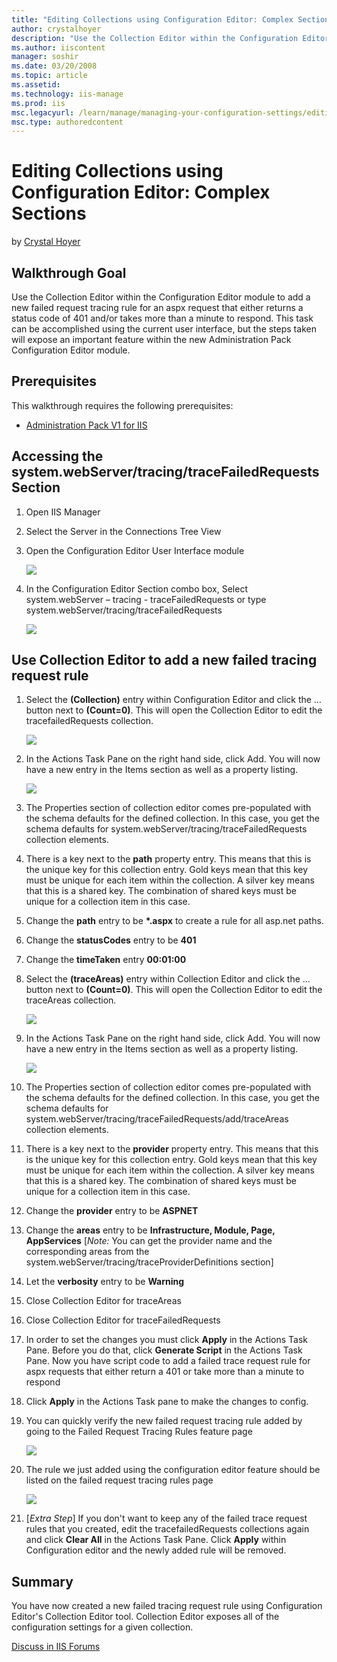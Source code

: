```yaml
---
title: "Editing Collections using Configuration Editor: Complex Sections | Microsoft Docs"
author: crystalhoyer
description: "Use the Collection Editor within the Configuration Editor module to add a new failed request tracing rule for an aspx request that either returns a status co..."
ms.author: iiscontent
manager: soshir
ms.date: 03/20/2008
ms.topic: article
ms.assetid: 
ms.technology: iis-manage
ms.prod: iis
msc.legacyurl: /learn/manage/managing-your-configuration-settings/editing-collections-using-configuration-editor-complex-sections
msc.type: authoredcontent
---
```

Editing Collections using Configuration Editor: Complex Sections
====================
by [Crystal Hoyer](https://github.com/crystalhoyer)

## Walkthrough Goal

Use the Collection Editor within the Configuration Editor module to add a new failed request tracing rule for an aspx request that either returns a status code of 401 and/or takes more than a minute to respond. This task can be accomplished using the current user interface, but the steps taken will expose an important feature within the new Administration Pack Configuration Editor module.

## Prerequisites

This walkthrough requires the following prerequisites:

- [Administration Pack V1 for IIS](https://www.iis.net/downloads/microsoft/administration-pack "Install Administration Pack")

## Accessing the system.webServer/tracing/traceFailedRequests Section

1. Open IIS Manager
2. Select the Server in the Connections Tree View
3. Open the Configuration Editor User Interface module

    [![](editing-collections-using-configuration-editor-complex-sections/_static/image2.jpg)](editing-collections-using-configuration-editor-complex-sections/_static/image1.jpg)
4. In the Configuration Editor Section combo box, Select system.webServer – tracing - traceFailedRequests or type system.webServer/tracing/traceFailedRequests

    [![](editing-collections-using-configuration-editor-complex-sections/_static/image4.jpg)](editing-collections-using-configuration-editor-complex-sections/_static/image3.jpg)

## Use Collection Editor to add a new failed tracing request rule

1. Select the **(Collection)** entry within Configuration Editor and click the … button next to **(Count=0)**. This will open the Collection Editor to edit the tracefailedRequests collection.

    [![](editing-collections-using-configuration-editor-complex-sections/_static/image6.jpg)](editing-collections-using-configuration-editor-complex-sections/_static/image5.jpg)
2. In the Actions Task Pane on the right hand side, click Add. You will now have a new entry in the Items section as well as a property listing.

    [![](editing-collections-using-configuration-editor-complex-sections/_static/image8.jpg)](editing-collections-using-configuration-editor-complex-sections/_static/image7.jpg)
3. The Properties section of collection editor comes pre-populated with the schema defaults for the defined collection. In this case, you get the schema defaults for system.webServer/tracing/traceFailedRequests collection elements.
4. There is a key next to the **path** property entry. This means that this is the unique key for this collection entry. Gold keys mean that this key must be unique for each item within the collection. A silver key means that this is a shared key. The combination of shared keys must be unique for a collection item in this case.
5. Change the **path** entry to be **\*.aspx** to create a rule for all asp.net paths.
6. Change the **statusCodes** entry to be **401**
7. Change the **timeTaken** entry **00:01:00**
8. Select the **(traceAreas)** entry within Collection Editor and click the … button next to **(Count=0)**. This will open the Collection Editor to edit the traceAreas collection.

    [![](editing-collections-using-configuration-editor-complex-sections/_static/image10.jpg)](editing-collections-using-configuration-editor-complex-sections/_static/image9.jpg)
9. In the Actions Task Pane on the right hand side, click Add. You will now have a new entry in the Items section as well as a property listing.

    [![](editing-collections-using-configuration-editor-complex-sections/_static/image12.jpg)](editing-collections-using-configuration-editor-complex-sections/_static/image11.jpg)
10. The Properties section of collection editor comes pre-populated with the schema defaults for the defined collection. In this case, you get the schema defaults for system.webServer/tracing/traceFailedRequests/add/traceAreas collection elements.
11. There is a key next to the **provider** property entry. This means that this is the unique key for this collection entry. Gold keys mean that this key must be unique for each item within the collection. A silver key means that this is a shared key. The combination of shared keys must be unique for a collection item in this case.
12. Change the **provider** entry to be **ASPNET**
13. Change the **areas** entry to be **Infrastructure, Module, Page, AppServices** [*Note:* You can get the provider name and the corresponding areas from the system.webServer/tracing/traceProviderDefinitions section]
14. Let the **verbosity** entry to be **Warning**
15. Close Collection Editor for traceAreas
16. Close Collection Editor for traceFailedRequests
17. In order to set the changes you must click **Apply** in the Actions Task Pane. Before you do that, click **Generate Script** in the Actions Task Pane. Now you have script code to add a failed trace request rule for aspx requests that either return a 401 or take more than a minute to respond
18. Click **Apply** in the Actions Task pane to make the changes to config.
19. You can quickly verify the new failed request tracing rule added by going to the Failed Request Tracing Rules feature page

    [![](editing-collections-using-configuration-editor-complex-sections/_static/image14.jpg)](editing-collections-using-configuration-editor-complex-sections/_static/image13.jpg)
20. The rule we just added using the configuration editor feature should be listed on the failed request tracing rules page

    [![](editing-collections-using-configuration-editor-complex-sections/_static/image16.jpg)](editing-collections-using-configuration-editor-complex-sections/_static/image15.jpg)
21. [*Extra Step*] If you don't want to keep any of the failed trace request rules that you created, edit the tracefailedRequests collections again and click **Clear All** in the Actions Task Pane. Click **Apply** within Configuration editor and the newly added rule will be removed.

## Summary

You have now created a new failed tracing request rule using Configuration Editor's Collection Editor tool. Collection Editor exposes all of the configuration settings for a given collection.

[Discuss in IIS Forums](https://forums.iis.net/1149.aspx)